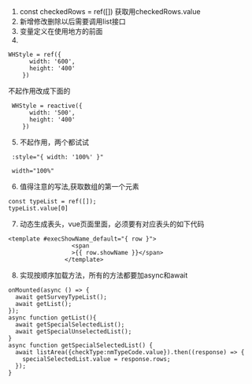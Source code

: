 1. const checkedRows = ref([])
获取用checkedRows.value
2. 新增修改删除以后需要调用list接口
3. 变量定义在使用地方的前面
4. 
```
WHStyle = ref({
      width: '600',
      height: '400'
    })
```
不起作用改成下面的
```
 WHStyle = reactive({
      width: '500',
      height: '400'
    })
```
5. 不起作用，两个都试试
```
 :style="{ width: '100%' }"
```
```
 width="100%"
```
6.  值得注意的写法,获取数组的第一个元素
```
const typeList = ref([]);
typeList.value[0]
```
7.  动态生成表头，vue页面里面，必须要有对应表头的如下代码
```
<template #execShowName_default="{ row }">
                  <span
                  >{{ row.showName }}</span>
                </template>
```
8. 实现按顺序加载方法，所有的方法都要加async和await 
```
onMounted(async () => {
  await getSurveyTypeList();
  await getList();
});
async function getList(){
  await getSpecialSelectedList();
  await getSpecialUnselectedList();
}
async function getSpecialSelectedList() {
  await listArea({checkType:nmTypeCode.value}).then((response) => {
    specialSelectedList.value = response.rows;
  });
}
```